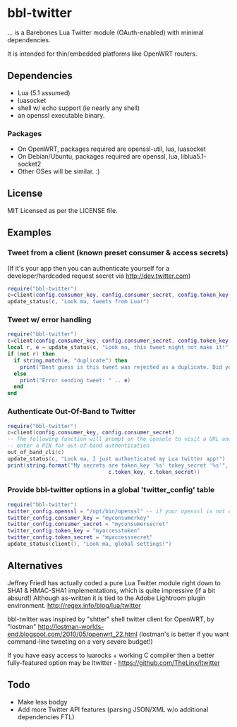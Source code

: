 # bbl-twitter

... is a Barebones Lua Twitter module (OAuth-enabled) with minimal dependencies.

It is intended for thin/embedded platforms like OpenWRT routers.

## Dependencies

* Lua (5.1 assumed)
* luasocket
* shell w/ echo support (ie nearly any shell)
* an openssl executable binary.

### Packages
+ On OpenWRT, packages required are openssl-util, lua, luasocket
+ On Debian/Ubuntu, packages required are openssl, lua, liblua5.1-socket2
+ Other OSes will be similar. :)

## License

MIT Licensed as per the LICENSE file.


## Examples

### Tweet from a client (known preset consumer & access secrets)
(If it's your app then you can authenticate yourself for a developer/hardcoded request secret via http://dev.twitter.com)

```lua
require("bbl-twitter")
c=client(config.consumer_key, config.consumer_secret, config.token_key, config.token_secret)
update_status(c, "Look ma, tweets from Lua!")
```

### Tweet w/ error handling
```lua
require("bbl-twitter")
c=client(config.consumer_key, config.consumer_secret, config.token_key, config.token_secret)
local r, e = update_status(c, "Look ma, this tweet might not make it!")
if (not r) then
  if string.match(e, "duplicate") then
    print("Best guess is this tweet was rejected as a duplicate. Did you already tweet this?")
  else
    print("Error sending tweet: " .. e)
  end
end
```

### Authenticate Out-Of-Band to Twitter
```lua
require("bbl-twitter")
c=client(config.consumer_key, config.consumer_secret)
-- The following function will prompt on the console to visit a URL and
-- enter a PIN for out-of-band authentication
out_of_band_cli(c)
update_status(c, "Look ma, I just authenticated my Lua twitter app!")
print(string.format("My secrets are token_key '%s' tokey_secret '%s'",
								c.token_key, c.token_secret))
```

### Provide bbl-twitter options in a global 'twitter_config' table
```lua
require("bbl-twitter")
twitter_config.openssl = "/opt/bin/openssl" -- if your openssl is not on the PATH
twitter_config.consumer_key = "myconsumerkey"
twitter_config.consumer_secret = "myconsumersecret"
twitter_config.token_key = "myaccesstoken"
twitter_config.token_secret = "myaccesssecret"
update_status(client(), "Look ma, global settings!")
```

## Alternatives

Jeffrey Friedl has actually coded a pure Lua Twitter module right down
to SHA1 & HMAC-SHA1 implementations, which is quite impressive (if a
bit absurd!) Although as-written it is tied to the Adobe Lightroom plugin
environment. http://regex.info/blog/lua/twitter

bbl-twitter was inspired by "shtter" shell twitter client for OpenWRT,
by "lostman" http://lostman-worlds-end.blogspot.com/2010/05/openwrt_22.html
(lostman's is better if you want command-line tweeting on a very
severe budget!)

If you have easy access to luarocks + working C compiler then a better
fully-featured option may be ltwitter - https://github.com/TheLinx/ltwitter

## Todo

* Make less bodgy
* Add more Twitter API features (parsing JSON/XML w/o additional dependencies FTL)
